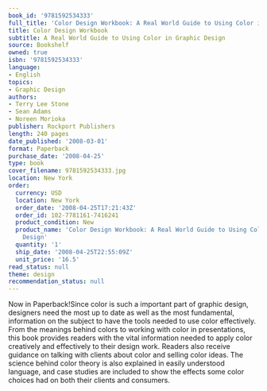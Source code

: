 ```yaml
---
book_id: '9781592534333'
full_title: 'Color Design Workbook: A Real World Guide to Using Color in Graphic Design'
title: Color Design Workbook
subtitle: A Real World Guide to Using Color in Graphic Design
source: Bookshelf
owned: true
isbn: '9781592534333'
language:
- English
topics:
- Graphic Design
authors:
- Terry Lee Stone
- Sean Adams
- Noreen Morioka
publisher: Rockport Publishers
length: 240 pages
date_published: '2008-03-01'
format: Paperback
purchase_date: '2008-04-25'
type: book
cover_filename: 9781592534333.jpg
location: New York
order:
  currency: USD
  location: New York
  order_date: '2008-04-25T17:21:43Z'
  order_id: 102-7781161-7416241
  product_condition: New
  product_name: 'Color Design Workbook: A Real World Guide to Using Color in Graphic
    Design'
  quantity: '1'
  ship_date: '2008-04-25T22:55:09Z'
  unit_price: '16.5'
read_status: null
theme: design
recommendation_status: null
---
```

Now in Paperback!Since color is such a important part of graphic design, designers need the most up to date as well as the most fundamental, information on the subject to have the tools needed to use color effectively. From the meanings behind colors to working with color in presentations, this book provides readers with the vital information needed to apply color creatively and effectively to their design work. Readers also receive guidance on talking with clients about color and selling color ideas. The science behind color theory is also explained in easily understood language, and case studies are included to show the effects some color choices had on both their clients and consumers.

